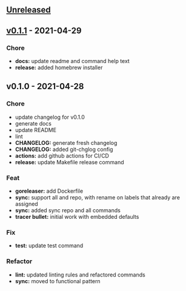 <a name="unreleased"></a>
## [Unreleased]


<a name="v0.1.1"></a>
## [v0.1.1] - 2021-04-29
### Chore
- **docs:** update readme and command help text
- **release:** added homebrew installer


<a name="v0.1.0"></a>
## v0.1.0 - 2021-04-28
### Chore
- update changelog for v0.1.0
- generate docs
- update README
- lint
- **CHANGELOG:** generate fresh changelog
- **CHANGELOG:** added git-chglog config
- **actions:** add github actions for CI/CD
- **release:** update Makefile release command

### Feat
- **goreleaser:** add Dockerfile
- **sync:** support all and repo, with rename on labels that already are assigned
- **sync:** added sync repo and all commands
- **tracer bullet:** initial work with embedded defaults

### Fix
- **test:** update test command

### Refactor
- **lint:** updated linting rules and refactored commands
- **sync:** moved to functional pattern


[Unreleased]: https://github.com/clok/ghlabels/compare/v0.1.1...HEAD
[v0.1.1]: https://github.com/clok/ghlabels/compare/v0.1.0...v0.1.1
